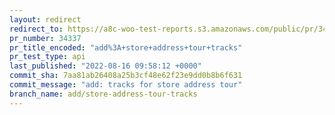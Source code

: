 ```yaml
---
layout: redirect
redirect_to: https://a8c-woo-test-reports.s3.amazonaws.com/public/pr/34337/api/index.html
pr_number: 34337
pr_title_encoded: "add%3A+store+address+tour+tracks"
pr_test_type: api
last_published: "2022-08-16 09:58:12 +0000"
commit_sha: 7aa81ab26408a25b3cf48e62f23e9dd0b8b6f631
commit_message: "add: tracks for store address tour"
branch_name: add/store-address-tour-tracks
---
```

